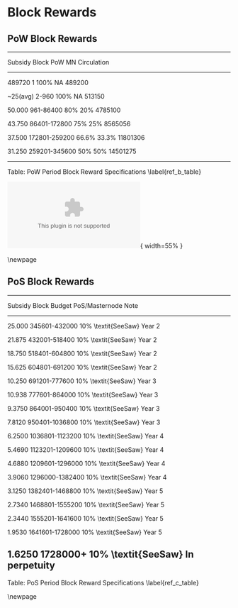# Block Rewards

## PoW Block Rewards

---------------------------------------------------------------------------
Subsidy		 Block 	    	 PoW	  MN     Circulation
-----------  --------------- ------- ------- -------------
489720       1               100%    NA      489200

~25(avg)     2-960           100%    NA      513150

50.000       961-86400       80%     20%     4785100

43.750       86401-172800    75%     25%     8565056

37.500       172801-259200   66.6%   33.3%   11801306

31.250       259201-345600   50%     50%     14501275

---------------------------------------------------------------------------

Table: PoW Period Block Reward Specifications \label{ref_b_table}

![PoW Period Block Reward \label{ref_d_figure}](source/figures/fig4.eps){ width=55% }

\newpage

## PoS Block Rewards

---------------------------------------------------------------------------
Subsidy	  Block 		  Budget		PoS/Masternode		Note
--------  --------------- ----------- ------------------- ----------
25.000    345601-432000    10%			\textit{SeeSaw}		Year 2

21.875    432001-518400    10%			\textit{SeeSaw}		Year 2

18.750    518401-604800    10%			\textit{SeeSaw}		Year 2

15.625    604801-691200    10%			\textit{SeeSaw}		Year 2

10.250    691201-777600    10%			\textit{SeeSaw}		Year 3

10.938    777601-864000    10%			\textit{SeeSaw}		Year 3

9.3750    864001-950400    10%			\textit{SeeSaw}		Year 3

7.8120    950401-1036800   10%			\textit{SeeSaw}		Year 3

6.2500    1036801-1123200  10%			\textit{SeeSaw}		Year 4

5.4690    1123201-1209600  10%			\textit{SeeSaw}		Year 4

4.6880    1209601-1296000  10%			\textit{SeeSaw}		Year 4

3.9060    1296000-1382400  10%			\textit{SeeSaw}		Year 4

3.1250    1382401-1468800  10%			\textit{SeeSaw}		Year 5

2.7340    1468801-1555200  10%			\textit{SeeSaw}		Year 5

2.3440    1555201-1641600  10%			\textit{SeeSaw}		Year 5

1.9530    1641601-1728000  10%			\textit{SeeSaw}		Year 5

1.6250    1728000+         10%          \textit{SeeSaw}     In perpetuity
---------------------------------------------------------------------------

Table: PoS Period Block Reward Specifications \label{ref_c_table}

\newpage
